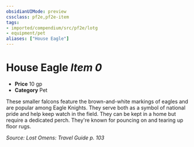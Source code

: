 ```yaml
---
obsidianUIMode: preview
cssclass: pf2e,pf2e-item
tags:
- imported/compendium/src/pf2e/lotg
- equipment/pet
aliases: ["House Eagle"]
---
```

# House Eagle *Item 0*  

- **Price** 10 gp
- **Category** Pet

These smaller falcons feature the brown-and-white markings of eagles and are popular among Eagle Knights. They serve both as a symbol of national pride and help keep watch in the field. They can be kept in a home but require a dedicated perch. They're known for pouncing on and tearing up floor rugs.

*Source: Lost Omens: Travel Guide p. 103*